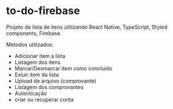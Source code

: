 # to-do-firebase
Projeto de lista de itens utilizando React Native, TypeScript, Styled components, Firebase.

Metodos utilizados: 

- Adicionar item a lista 
- Listagem dos itens
- Marcar/Desmarcar item como concluido 
- Exluir item da lista
- Upload de arquivo (comprovante)
- Listagem dos comprovantes
- Autenticação 
- criar ou recuperar conta

